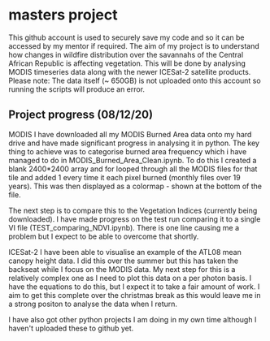 # masters project

This github account is used to securely save my code and so it can be accessed by my mentor if required. The aim of my project is to understand how changes in wildfire distribution over the savannahs of the Central African Republic is affecting vegetation. This will be done by analysing MODIS timeseries data along with the newer ICESat-2 satellite products. Please note: The data itself (~ 650GB) is not uploaded onto this account so running the scripts will produce an error.

## Project progress (08/12/20)

MODIS
I have downloaded all my MODIS Burned Area data onto my hard drive and have made significant progress in analysing it in python. The key thing to achieve was to categorise burned area frequency which i have managed to do in MODIS_Burned_Area_Clean.ipynb. To do this I  created a blank 2400*2400 array and for looped through all the MODIS files for that tile and added 1 every time it each pixel burned (monthly files over 19 years). This was then displayed as a colormap - shown at the bottom of the file. 

The next step is to compare this to the Vegetation Indices (currently being downloaded). I have made progress on the test run comparing it to a single VI file (TEST_comparing_NDVI.ipynb). There is one line causing me a problem but I expect to be able to overcome that shortly.


ICESat-2
I have been able to visualise an example of the ATL08 mean canopy height data. I did this over the summer but this has taken the backseat while I focus on the MODIS data. My next step for this is a relatively complex one as I need to plot this data on a per photon basis. I have the equations to do this, but I expect it to take a fair amount of work. I aim to get this complete over the christmas break as this would leave me in a strong positon to analyse the data when I return.

I have also got other python projects I am doing in my own time although I haven't uploaded these to github yet.
